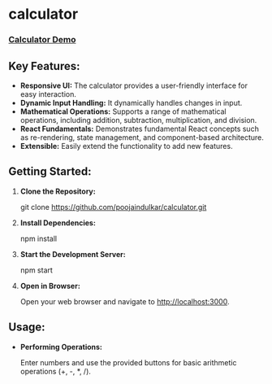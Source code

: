 # calculator

### [Calculator Demo](https://poojaindulkar.github.io/calculator/)

## Key Features:

- **Responsive UI:** The calculator provides a user-friendly interface for easy interaction.
- **Dynamic Input Handling:** It dynamically handles changes in input.
- **Mathematical Operations:** Supports a range of mathematical operations, including addition, subtraction, multiplication, and division.
- **React Fundamentals:** Demonstrates fundamental React concepts such as re-rendering, state management, and component-based architecture.
- **Extensible:** Easily extend the functionality to add new features.

## Getting Started:

1. **Clone the Repository:**

   git clone https://github.com/poojaindulkar/calculator.git

3. **Install Dependencies:**

   npm install
   
4. **Start the Development Server:**

   npm start

5. **Open in Browser:**

   Open your web browser and navigate to [http://localhost:3000](http://localhost:3000).

## Usage:

- **Performing Operations:**

   Enter numbers and use the provided buttons for basic arithmetic operations (+, -, *, /).



